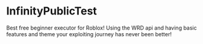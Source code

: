 # InfinityPublicTest
Best free beginner executor for Roblox! Using the WRD api and having basic features and theme your exploiting journey has never been better!
